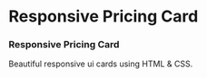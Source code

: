 # Responsive Pricing Card
### Responsive Pricing Card
Beautiful responsive ui cards using HTML & CSS.


